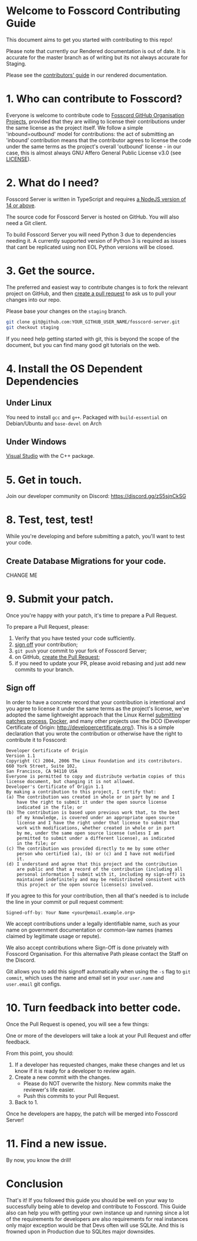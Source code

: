 # Welcome to Fosscord Contributing Guide


This document aims to get you started with contributing to this repo! 

Please note that currently our Rendered documentation is out of date. It is accurate for the master branch as of writing but its not always accurate for Staging.

Please see the [contributors' guide](https://matrix-org.github.io/synapse/latest/development/contributing_guide.html) in our rendered documentation.

# 1. Who can contribute to Fosscord?

Everyone is welcome to contribute code to [Fosscord GitHub Organisation Projects](https://github.com/fosscord), 
provided that they are willing to license their contributions under the 
same license as the project itself. We follow a simple 'inbound=outbound' model 
for contributions: the act of submitting an 'inbound' contribution means that the 
contributor agrees to license the code under the same terms as the project's overall 'outbound'
license - in our case, this is almost always GNU Affero General Public License v3.0 (see
[LICENSE](https://github.com/fosscord/fosscord-server/blob/master/COPYING)).

# 2. What do I need?

Fosscord Server is written in TypeScript and requires [a NodeJS version of 14 or above](https://nodejs.org/en/download/).

The source code for Fosscord Server is hosted on GitHub. You will also need a Git client.

To build Fosscord Server you will need Python 3 due to dependencies needing it. A currently supported version of Python 3 is required 
as issues that cant be replicated using non EOL Python versions will be closed.


# 3. Get the source.

The preferred and easiest way to contribute changes is to fork the relevant
project on GitHub, and then [create a pull request](https://help.github.com/articles/using-pull-requests/) 
to ask us to pull your changes into our repo.

Please base your changes on the `staging` branch.

```sh
git clone git@github.com:YOUR_GITHUB_USER_NAME/fosscord-server.git
git checkout staging
```

If you need help getting started with git, this is beyond the scope of the document, but you
can find many good git tutorials on the web.

# 4. Install the OS Dependent Dependencies

## Under Linux

You need to install `gcc` and `g++`. Packaged with `build-essential` on Debian/Ubuntu and `base-devel` on Arch


## Under Windows

[Visual Studio](https://visualstudio.microsoft.com/) with the C++ package. 

# 5. Get in touch.

Join our developer community on Discord: https://discord.gg/zS5sjnCkSG

# 8. Test, test, test!
<a name="test-test-test"></a>

While you're developing and before submitting a patch, you'll
want to test your code.

## Create Database Migrations for your code.

CHANGE ME

# 9. Submit your patch.

Once you're happy with your patch, it's time to prepare a Pull Request.

To prepare a Pull Request, please:

1. Verify that you have tested your code sufficiently.
2. [sign off](#sign-off) your contribution;
3. `git push` your commit to your fork of Fosscord Server;
4. on GitHub, [create the Pull Request](https://docs.github.com/en/github/collaborating-with-issues-and-pull-requests/creating-a-pull-request);
6. if you need to update your PR, please avoid rebasing and just add new commits to your branch.

## Sign off

In order to have a concrete record that your contribution is intentional
and you agree to license it under the same terms as the project's license, we've adopted the
same lightweight approach that the Linux Kernel
[submitting patches process](
https://www.kernel.org/doc/html/latest/process/submitting-patches.html#sign-your-work-the-developer-s-certificate-of-origin>),
[Docker](https://github.com/docker/docker/blob/master/CONTRIBUTING.md), and many other
projects use: the DCO (Developer Certificate of Origin:
http://developercertificate.org/). This is a simple declaration that you wrote
the contribution or otherwise have the right to contribute it to Fosscord:

```
Developer Certificate of Origin
Version 1.1
Copyright (C) 2004, 2006 The Linux Foundation and its contributors.
660 York Street, Suite 102,
San Francisco, CA 94110 USA
Everyone is permitted to copy and distribute verbatim copies of this
license document, but changing it is not allowed.
Developer's Certificate of Origin 1.1
By making a contribution to this project, I certify that:
(a) The contribution was created in whole or in part by me and I
    have the right to submit it under the open source license
    indicated in the file; or
(b) The contribution is based upon previous work that, to the best
    of my knowledge, is covered under an appropriate open source
    license and I have the right under that license to submit that
    work with modifications, whether created in whole or in part
    by me, under the same open source license (unless I am
    permitted to submit under a different license), as indicated
    in the file; or
(c) The contribution was provided directly to me by some other
    person who certified (a), (b) or (c) and I have not modified
    it.
(d) I understand and agree that this project and the contribution
    are public and that a record of the contribution (including all
    personal information I submit with it, including my sign-off) is
    maintained indefinitely and may be redistributed consistent with
    this project or the open source license(s) involved.
```

If you agree to this for your contribution, then all that's needed is to
include the line in your commit or pull request comment:

```
Signed-off-by: Your Name <your@email.example.org>
```

We accept contributions under a legally identifiable name, such as
your name on government documentation or common-law names (names
claimed by legitimate usage or repute). 

We also accept contributions where Sign-Off is done privately with Fosscord Organisation.
For this alternative Path please contact the Staff on the Discord.

Git allows you to add this signoff automatically when using the `-s`
flag to `git commit`, which uses the name and email set in your
`user.name` and `user.email` git configs.


# 10. Turn feedback into better code.

Once the Pull Request is opened, you will see a few things:

One or more of the developers will take a look at your Pull Request and offer feedback.

From this point, you should:

1. If a developer has requested changes, make these changes and let us know if it is ready for a developer to review again.
2. Create a new commit with the changes.
   - Please do NOT overwrite the history. New commits make the reviewer's life easier.
   - Push this commits to your Pull Request.
3. Back to 1.

Once he developers are happy, the patch will be merged into Fosscord Server!

# 11. Find a new issue.

By now, you know the drill!

# Conclusion

That's it! If you followed this guide you should be well on your way to successfully being able to
develop and contribute to Fosscord. This Guide also can help you with getting your own instance
up and running since a lot of the requirements for developers are also requirements for real instances
only major exception would be that Devs often will use SQLite. And this is frowned upon in Production
due to SQLites major downsides.
